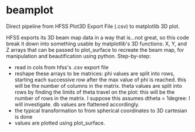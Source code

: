# beamplot
Direct pipeline from HFSS Plot3D Export File (.csv) to matplotlib 3D plot.

HFSS exports its 3D beam map data in a way that is...not great, so this code break it down into something usable by matplotlib's 3D functions:
X, Y, and Z arrays that can be passed to plot_surface to recreate the beam map, for manipulation and beautification using python.
Step-by-step:
- read in cols from hfss's .csv export file
- reshape these arrays to be matrices: phi values are split into rows, starting each successive row after the max value of phi is reached.
  this will be the number of columns in the matrix.
  theta values are split into rows by finding the limits of theta travel on the plot: this will be the number of rows in the matrix. 
  I suppose this assumes dtheta = 1degree: I will investigate.
  db values are flattened accordingly.
- the typical transformation to from spherical coordinates to 3D cartesian is done
- values are plotted using plot_surface.
